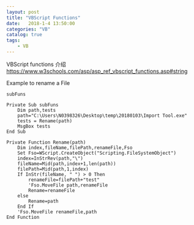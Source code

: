 ```yaml
---
layout: post
title: "VBScript Functions"
date:   2018-1-4 13:50:00 
categories: "VB"
catalog: true
tags: 
    - VB
---
```



VBScript functions 介绍    
https://www.w3schools.com/asp/asp_ref_vbscript_functions.asp#string
 
 
Example to rename a File
    
    subFuns

    Private Sub subFuns
        Dim path,tests
        path="C:\Users\N0398326\Desktop\temp\20180103\Import Tool.exe"
        tests = Rename(path)
        MsgBox tests
    End Sub

    Private Function Rename(path)
        Dim index,fileName,filePath,renameFile,Fso
        Set Fso=WScript.CreateObject("Scripting.FileSystemObject")
        index=InStrRev(path,"\")
        fileName=Mid(path,index+1,len(path))
        filePath=Mid(path,1,index)
        If InStr(fileName, " ") > 0 Then
            renameFile=filePath+"test"
            'Fso.MoveFile path,renameFile
            Rename=renameFile
        else
            Rename=path
        End If
        'Fso.MoveFile renameFile,path
    End Function